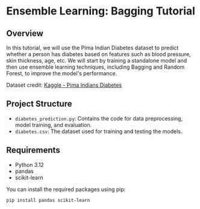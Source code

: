 # Ensemble Learning: Bagging Tutorial

## Overview

In this tutorial, we will use the Pima Indian Diabetes dataset to predict whether a person has diabetes based on features such as blood pressure, skin thickness, age, etc. We will start by training a standalone model and then use ensemble learning techniques, including Bagging and Random Forest, to improve the model's performance.

Dataset credit: [Kaggle - Pima Indians Diabetes](https://www.kaggle.com/gargmanas/pima-indians-diabetes)

## Project Structure

- `diabetes_prediction.py`: Contains the code for data preprocessing, model training, and evaluation.
- `diabetes.csv`: The dataset used for training and testing the models.

## Requirements

- Python 3.12
- pandas
- scikit-learn

You can install the required packages using pip:

```bash
pip install pandas scikit-learn
